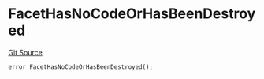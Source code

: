 # FacetHasNoCodeOrHasBeenDestroyed
[Git Source](https://github.com/thrackle-io/tron/blob/2c06fb72526db5cd6662cbeec5fef5842b764c6f/src/protocol/economic/ruleProcessor/RuleProcessorDiamond.sol)


```solidity
error FacetHasNoCodeOrHasBeenDestroyed();
```

